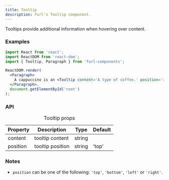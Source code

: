 ```yaml
---
title: Tooltip
description: furl's Tooltip component.
---
```


Tooltips provide additional information when hovering over content.

### Examples

<tooltipexamples></tooltipexamples>

```jsx
import React from 'react';
import ReactDOM from 'react-dom';
import { Tooltip, Paragraph } from 'furl-components';

ReactDOM.render(
  <Paragraph>
    A cappuccino is an <Tooltip content='A type of coffee.' position='right'>espresso</Tooltip>-based coffee drink that originated in Italy, and is traditionally prepared with steamed milk foam (microfoam).
  </Paragraph>, 
  document.getElementById('root')
);
```

### API

<table>
  <caption>Tooltip props</caption>
  <thead>
    <tr>
      <th>Property</th>
      <th colspan="3">Description</th>
      <th>Type</th>
      <th>Default</th>
    </tr>
  </thead>
  <tbody>
    <tr>
      <td class="font-c">content</td>
      <td colspan="3">tooltip content</td>
      <td>string</td>
      <td class='font-c'></td>
    </tr>
    <tr>
      <td class="font-c">position</td>
      <td colspan="3">tooltip position</td>
      <td>string</td>
      <td class='font-c'>'top'</td>
    </tr>
  </tbody>
</table>

### Notes

* `position` can be one of the following: `'top'`, `'bottom'`, `'left'` or `'right'`.